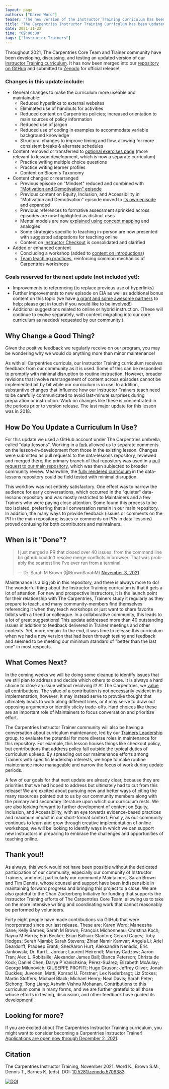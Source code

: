 ```yaml
---
layout: page
authors: ["Karen Word"]
teaser: "The new version of the Instructor Training curriculum has been released"
title: "The Carpentries Instructor Training Curriculum has been Updated!"
date: 2021-11-22
time: "09:00:00"
tags: ["Instructor Trainers"]
---
```



Throughout 2021, The Carpentries Core Team and Trainer community have been developing, discussing, and testing an updated version of our [Instructor Training curriculum](https://carpentries.github.io/instructor-training). It has now been merged into our [repository on GitHub](https://github.com/carpentries/instructor-training) and submitted to   [Zenodo](https://zenodo.org/record/5709383) for official release!

### Changes in this update include:
* General changes to make the curriculum more useable and maintainable:
    - Reduced hyperlinks to external websites 
    - Eliminated use of handouts for activities
    - Reduced content on Carpentries policies; increased orientation to main sources of policy information
    - Reduced use of jargon
    - Reduced use of coding in examples to accommodate variable background knowledge
    - Structural changes to improve timing and flow, allowing for more consistent breaks & alternate schedules
* Content removed or transferred to [optional exercises page](https://carpentries.github.io/instructor-training/additional_exercises/index.html) (more relevant to lesson development, which is now a separate curriculum)
    - Practice writing multiple choice questions
    - Practice writing learner profiles
    - Content on Bloom's Taxonomy
* Content changed or rearranged
    - Previous episode on "Mindset" reduced and combined with ["Motivation and Demotivation" episode](https://carpentries.github.io/instructor-training/08-motivation/index.html)
    - Previous content on Equity, Inclusion, and Accessibility in "Motivation and Demotivation" episode moved to [its own episode](https://carpentries.github.io/instructor-training/09-eia/index.html) and expanded
    - Previous references to formative assessment sprinkled across episodes are now highlighted as distinct uses
    - Mental models are now [explained using concept mapping](https://carpentries.github.io/instructor-training/02-practice-learning/index.html) and analogies
    - Some strategies specific to teaching in-person are now presented with suggested adaptations for teaching online
    - Content on [Instructor Checkout](https://carpentries.github.io/instructor-training/checkout/index.html) is consolidated and clarified
* Added or enhanced content
    - Concluding a workshop (added to [content on introductions](https://carpentries.github.io/instructor-training/23-introductions/index.html))
    - [Team teaching practices](https://carpentries.github.io/instructor-training/21-management/index.html), reinforcing common mechanics of Carpentries workshops


### Goals reserved for the next update (not included yet):
* Improvements to referencing (to replace previous use of hyperlinks)
* Further improvements to new episode on EIA as well as additional bonus content on this topic (we have [a grant and some awesome partners](https://carpentries.org/blog/2021/06/carpentries-sloan-foundation-announcement/) to help; please get in touch if you would like to be involved!)
* Additional suggestions related to online or hybrid instruction. (These will continue to evolve separately, with content migrating into our core curriculum as needed/ requested by our community.)


## Why Change a Good Thing?
Given the positive feedback we regularly receive on our program, you may be wondering why we would do anything more than minor maintenance! 

As with all Carpentries curricula, our Instructor Training curriculum receives feedback from our community as it is used. 
Some of this can be responded to promptly with minimal disruption to routine instruction. However, broader revisions that involve rearrangement of content across episodes cannot be implemented bit by bit while our curriculum is in use. In addition, substantive changes that influence how our Instructor Trainers teach need to be carefully communicated to avoid last-minute surprises during preparation or instruction. Work on changes like these is concentrated in the periods prior to version release. The last major update for this lesson was in 2018. 

## How Do You Update a Curriculum In Use?
For this update we used a GitHub account under The Carpentries umbrella, called "data-lessons". Working in a [fork](https://github.com/data-lessons/instructor-training) allowed us to separate comments on the lesson-in-development from those in the existing lesson. Changes were submitted as pull requests to the data-lessons repository, reviewed and merged there; the primary branch of that repository was used in a [pull request to our main repository](https://github.com/carpentries/instructor-training/pull/1215), which was then subjected to broader community review. Meanwhile, the [fully rendered curriculum](https://data-lessons.github.io/instructor-training/) in the data-lessons repository could be field tested with minimal disruption.

This workflow was not entirely satisfactory. One effect was to narrow the audience for early conversations, which occurred in the "quieter" data-lessons repository and was mostly restricted to Maintainers and a few Trainers who were paying close attention. Some found this process to be too isolated, preferring that all conversation remain in our main repository. In addition, the many ways to provide feedback (issues or comments on the PR in the main repository; issues or comments on PRs in data-lessons) proved confusing for both contributors and maintainers. 

## When is it "Done"?

<blockquote class="twitter-tweet">
<p lang="en" dir="ltr">I just merged a PR that closed over 40 issues. from the command line bc github couldn&#39;t resolve merge conflicts in browser. That was probably the scariest line I&#39;ve ever run from a terminal.</p>&mdash; Dr. Sarah M Brown (@BrownSarahM) <a href="https://twitter.com/BrownSarahM/status/1455956325901475840?ref_src=twsrc%5Etfw">November 3, 2021</a>
</blockquote>
<script async src="https://platform.twitter.com/widgets.js" charset="utf-8"></script>

Maintenance is a big job in this repository, and there is always more to do! The wonderful thing about the Instructor Training curriculum is that it gets a lot of attention. For new and prospective Instructors, it is the launch point for their relationship with The Carpentries, Trainers study it regularly as they prepare to teach, and many community-members find themselves referencing it when they teach workshops or just want to share favorite tidbits with a friend or colleague. In a collaborative community, this leads to a lot of great suggestions! This update addressed more than 40 outstanding issues in addition to feedback delivered in Trainer meetings and other contexts. Yet, more remain. In the end, it was time to release this curriculum when we had a new version that had been through testing and feedback and seemed to be meeting our minimum standard of "better than the last one" in most respects.

## What Comes Next?
In the coming weeks we will be doing some cleanup to identify issues that we still plan to address and decide which others to close. It is always a hard choice to close an issue without resolving it! At The Carpentries, we [value all contributions](https://carpentries.org/values/). The value of a contribution is not necessarily evident in its implementation, however; it may instead serve to provoke thought that ultimately leads to work along different lines, or it may serve to draw out opposing arguments or identify sticky trade-offs. Hard choices like these are an important role of Maintainers to focus conversation and prioritize effort. 

The Carpentries Instructor Trainer community will also be having a conversation about curriculum maintenance, led by our [Trainers Leadership](https://github.com/carpentries/trainers/blob/main/governance.md) group, to evaluate the potential for more diverse roles in maintenance for this repository. For example, this lesson houses things like checkout policy, but contributions that address policy fall outside the typical duties of curriculum upkeep. By spreading out our maintenance efforts among Trainers with specific leadership interests, we hope to make routine maintenance more manageable and narrow the focus of work during update periods.

A few of our goals for that next update are already clear, because they are priorities that we had hoped to address but ultimately had to cut from this release! We are excited about pursuing new and better ways of citing the many resources pointed out to us by our community members along with the primary and secondary literature upon which our curriculum rests. We are also looking forward to further development of content on Equity, Inclusion, and Accessibility, with an eye towards evidence-based practices and maximum impact in our short-format context. Finally, as our community continues to learn and grow through creative implementation of online workshops, we will be looking to identify ways in which we can support new Instructors in preparing to embrace the challenges and opportunities of teaching online.

## Thank you!!
As always, this work would not have been possible without the dedicated participation of our community, especially our community of Instructor Trainers, and most particularly our community Maintainers, Sarah Brown and Tim Dennis, whose counsel and support have been indispensible in maintaining forward progress and bringing this project to a close. We are also grateful to the Chan Zuckerberg Initiative for funding that supports the Instructor Training efforts of The Carpentries Core Team, allowing us to take on the more intensive writing and coordinating work that cannot reasonably be performed by volunteers.

Forty eight people have made contributions via GitHub that were incorporated since our last release. These are: Karen Word; Maneesha Sane; Kelly Barnes; Sarah M Brown; François Michonneau; Christina Koch; Rayna M Harris; Erin Becker; Brian Ballsun-Stanton; Gerard Capes; Toby Hodges; Serah Njambi; Sarah Stevens; Zhian Namir Kamvar; Angela Li; Ariel Deardorff; Pradeep Eranti; SherAaron Hurt; Aleksandra Nenadic; Eric Jankowski; Dr. Kari L. Jordan; Laurent Heirendt; Murray Cadzow; Aaron Tran; Alec L. Robitaille; Alexander James Ball; Bianca Peterson; Christa de Kock; Daniel Chen; Darya P Vanichkina; Pérez-Suárez; Elizabeth McAulay; George Milunovich; GIUSEPPE PROFITI; Hugo Gruson; Jeffrey Oliver; Jonah Duckles; Juvonen, Matti; Konrad U. Förstner; Lex Nederbragt; Liz Stokes; Martin Stoffers; Michael Black; Michael Henry; Neal Davis; Sarah Peter; Sichong; Tong Liang; Ashwin Vishnu Mohanan. Contributions to this curriculum come in many forms, and we are further grateful to all those whose efforts in testing, discussion, and other feedback have guided its development! 

## Looking for more?
If you are excited about The Carpentries Instructor Training curriculum, you might want to consider becoming a Carpentries Instructor Trainer! [Applications are open now through December 2, 2021](https://carpentries.org/blog/2021/11/Trainer-Training-open/).

## Citation

The Carpentries Instructor Training, November 2021. Word K., Brown S.M., Dennis T., Barnes K. (eds). DOI: [10.5281/zenodo.5709383](https://doi.org/10.5281/zenodo.5709383).

[![DOI](https://zenodo.org/badge/DOI/10.5281/zenodo.5709383.svg)](https://doi.org/10.5281/zenodo.5709383)
